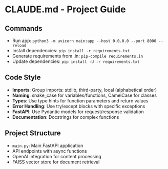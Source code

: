 # CLAUDE.md - Project Guide

## Commands
- Run app: `python3 -m uvicorn main:app --host 0.0.0.0 --port 8000 --reload`
- Install dependencies: `pip install -r requirements.txt`
- Generate requirements from .in: `pip-compile requirements.in`
- Update dependencies: `pip install -U -r requirements.txt`

## Code Style
- **Imports**: Group imports: stdlib, third-party, local (alphabetical order)
- **Naming**: snake_case for variables/functions, CamelCase for classes
- **Types**: Use type hints for function parameters and return values
- **Error Handling**: Use try/except blocks with specific exceptions
- **FastAPI**: Use Pydantic models for request/response validation
- **Documentation**: Docstrings for complex functions

## Project Structure
- `main.py`: Main FastAPI application
- API endpoints with async functions
- OpenAI integration for content processing
- FAISS vector store for document retrieval